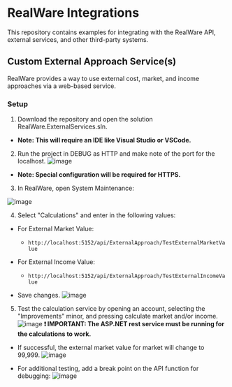 # RealWare Integrations
This repository contains examples for integrating with the RealWare API, external services, and other third-party systems.

## Custom External Approach Service(s)
RealWare provides a way to use external cost, market, and income approaches via a web-based service.

### Setup
1. Download the repository and open the solution RealWare.ExternalServices.sln.
- **Note: This will require an IDE like Visual Studio or VSCode.**

2. Run the project in DEBUG as HTTP and make note of the port for the localhost.
![image](https://github.com/user-attachments/assets/f4a0526c-61e5-43b5-a949-8402f94d12b3)

- **Note: Special configuration will be required for HTTPS.**

3. In RealWare, open System Maintenance:

![image](https://github.com/user-attachments/assets/473d6e42-7c88-4bb4-afb9-99151c348ca0)

4. Select "Calculations" and enter in the following values:

- For External Market Value:
  - ```http://localhost:5152/api/ExternalApproach/TestExternalMarketValue```

- For External Income Value:
  - ```http://localhost:5152/api/ExternalApproach/TestExternalIncomeValue```

- Save changes.
![image](https://github.com/user-attachments/assets/5bad1835-a14f-4489-8eba-b8a9ee55c2e6)

5. Test the calculation service by opening an account, selecting the "Improvements" minor, and pressing calculate market and/or income.
![image](https://github.com/user-attachments/assets/5b8ac816-0512-4784-bc3b-6a022d7b7f79)
**❗ IMPORTANT: The ASP.NET rest service must be running for the calculations to work.**

- If successful, the external market value for market will change to 99,999.
![image](https://github.com/user-attachments/assets/95cf5492-4eef-4920-b5e9-b91734f0d8dc)


- For additional testing, add a break point on the API function for debugging:
![image](https://github.com/user-attachments/assets/efe6d5df-be10-46fa-b69e-8ddd3b4d61d3)


